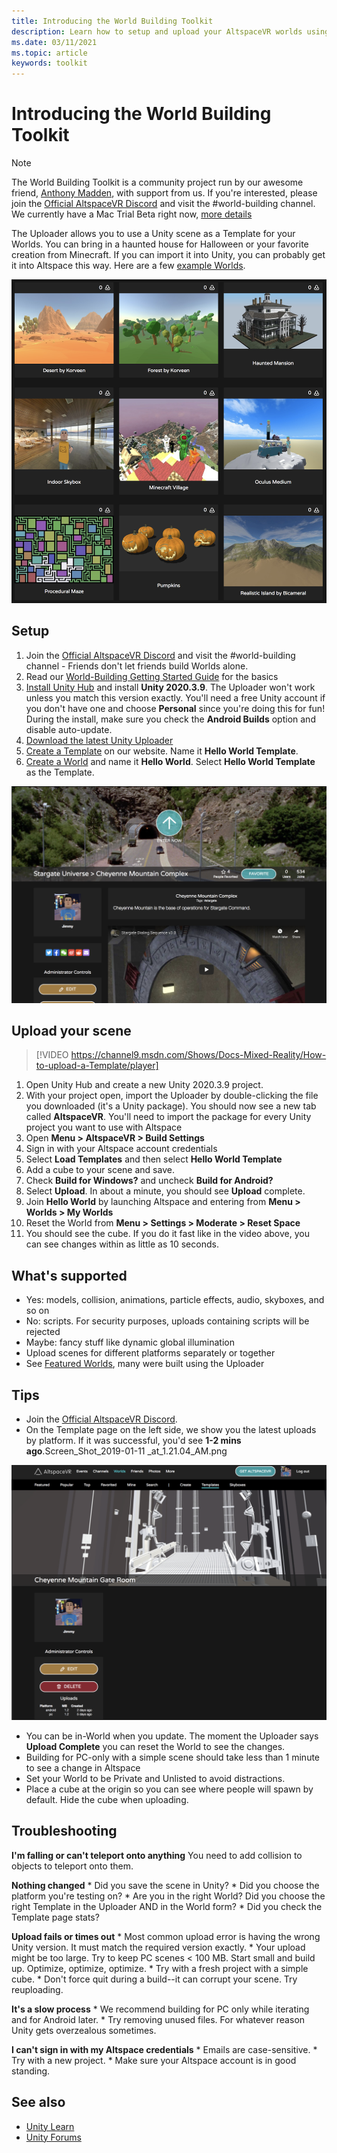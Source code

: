 ```yaml
---
title: Introducing the World Building Toolkit
description: Learn how to setup and upload your AltspaceVR worlds using Unity scene templates with the World Building Toolkit.
ms.date: 03/11/2021
ms.topic: article
keywords: toolkit
---
```


# Introducing the World Building Toolkit

> [!NOTE]
> The World Building Toolkit is a community project run by our awesome friend, [Anthony Madden](https://twitter.com/chigamesstudio), with support from us. If you're interested, please join the [Official AltspaceVR Discord](https://discordapp.com/invite/altspacevr) and visit the #world-building channel. We currently have a Mac Trial Beta right now, [more details](https://altvr.com/altspacevr-mac)

The Uploader allows you to use a Unity scene as a Template for your Worlds. You can bring in a haunted house for Halloween or your favorite creation from Minecraft. If you can import it into Unity, you can probably get it into Altspace this way. Here are a few [example Worlds](https://account.altvr.com/worlds/1046572460192825569).

![Example worlds](images/unity-uploader-img-01.png)

## Setup

1. Join the [Official AltspaceVR Discord](https://discordapp.com/invite/altspacevr) and visit the #world-building channel - Friends don't let friends build Worlds alone.
2. Read our [World-Building Getting Started Guide](world-building-getting-started.md) for the basics
3. [Install Unity Hub](https://blogs.unity3d.com/2018/01/24/streamline-your-workflow-introducing-unity-hub-beta) and install **Unity 2020.3.9**. The Uploader won't work unless you match this version exactly. You'll need a free Unity account if you don't have one and choose **Personal** since you're doing this for fun! During the install, make sure you check the **Android Builds** option and disable auto-update.
4. [Download the latest Unity Uploader](upgrading-content-to-the-latest-unity#altspacevr-uploader-v090-upgrade-guide.md)
5. [Create a Template](https://account.altvr.com/space_templates/new) on our website. Name it **Hello World Template**.
6. [Create a World](https://account.altvr.com/worlds/my) and name it **Hello World**. Select **Hello World Template** as the Template.

![Created world screen](images/unity-uploader-img-02.png)

## Upload your scene

> [!VIDEO https://channel9.msdn.com/Shows/Docs-Mixed-Reality/How-to-upload-a-Template/player]

1. Open Unity Hub and create a new Unity 2020.3.9 project.
2. With your project open, import the Uploader by double-clicking the file you downloaded (it's a Unity package). You should now see a new tab called **AltspaceVR**. You'll need to import the package for every Unity project you want to use with Altspace
3. Open **Menu > AltspaceVR > Build Settings**
4. Sign in with your Altspace account credentials
5. Select **Load Templates** and then select **Hello World Template**
6. Add a cube to your scene and save.
7. Check **Build for Windows?** and uncheck **Build for Android?**
8. Select **Upload**. In about a minute, you should see **Upload** complete.
9. Join **Hello World** by launching Altspace and entering from **Menu > Worlds > My Worlds**
10. Reset the World from **Menu > Settings > Moderate > Reset Space**
11. You should see the cube. If you do it fast like in the video above, you can see changes within as little as 10 seconds.

## What's supported

* Yes: models, collision, animations, particle effects, audio, skyboxes, and so on
* No: scripts. For security purposes, uploads containing scripts will be rejected
* Maybe: fancy stuff like dynamic global illumination
* Upload scenes for different platforms separately or together
* See [Featured Worlds](https://account.altvr.com/worlds/featured), many were built using the Uploader

## Tips

* Join the [Official AltspaceVR Discord](https://discordapp.com/invite/altspacevr).
* On the Template page on the left side, we show you the latest uploads by platform. If it was successful, you'd see **1-2 mins ago**.Screen_Shot_2019-01-11 _at_1.21.04_AM.png

![Templates panel open with uploads highlighted](images/unity-uploader-img-03.png)

* You can be in-World when you update. The moment the Uploader says **Upload Complete** you can reset the World to see the changes.
* Building for PC-only with a simple scene should take less than 1 minute to see a change in Altspace
* Set your World to be Private and Unlisted to avoid distractions.
* Place a cube at the origin so you can see where people will spawn by default. Hide the cube when uploading.

## Troubleshooting

**I'm falling or can't teleport onto anything**
You need to add collision to objects to teleport onto them.

**Nothing changed**
    * Did you save the scene in Unity?
    * Did you choose the platform you're testing on?
    * Are you in the right World? Did you choose the right Template in the Uploader AND in the World form?
    * Did you check the Template page stats?

**Upload fails or times out**
    * Most common upload error is having the wrong Unity version. It must match the required version exactly.
    * Your upload might be too large. Try to keep PC scenes < 100 MB. Start small and build up. Optimize, optimize, optimize.
    * Try with a fresh project with a simple cube.
    * Don't force quit during a build--it can corrupt your scene. Try reuploading.

**It's a slow process**
    * We recommend building for PC only while iterating and for Android later.
    * Try removing unused files. For whatever reason Unity gets overzealous sometimes.

**I can't sign in with my Altspace credentials**
    * Emails are case-sensitive.
    * Try with a new project.
    * Make sure your Altspace account is in good standing.

## See also

* [Unity Learn](https://unity3d.com/learn)
* [Unity Forums](https://forum.unity.com)
